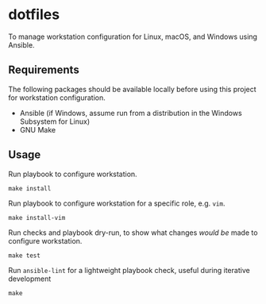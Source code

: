 # dotfiles

To manage workstation configuration for Linux, macOS, and Windows using Ansible.

## Requirements

The following packages should be available locally before using this project for workstation configuration.

- Ansible (if Windows, assume run from a distribution in the Windows Subsystem for Linux)
- GNU Make

## Usage

Run playbook to configure workstation.

```
make install
```

Run playbook to configure workstation for a specific role, e.g. `vim`.

```
make install-vim
```

Run checks and playbook dry-run, to show what changes _would be_ made to configure workstation.

```
make test
```

Run `ansible-lint` for a lightweight playbook check, useful during iterative development

```
make
```
